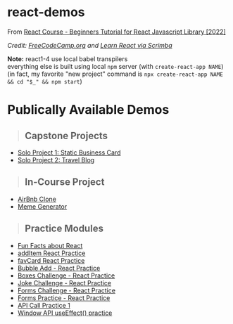 # react-demos

From [React Course - Beginners Tutorial for React Javascript Library [2022]](https://www.youtube.com/watch?v=bMknfKXIFA8)

_Credit: [FreeCodeCamp.org](http://freecodecamp.org) and [Learn React via Scrimba](https://scrimba.com/learn/learnreact)_

**Note:** react1-4 use local babel transpilers  
everything else is built using local `npm` server (with `create-react-app NAME`)  
(in fact, my favorite "new project" command is `npx create-react-app NAME && cd "$_" && npm start`)

# Publically Available Demos

>## Capstone Projects
- [Solo Project 1: Static Business Card](https://kode29-react-bizcard.netlify.app/)
- [Solo Project 2: Travel Blog](https://kode29-react-traveljournal.netlify.app/)

>## In-Course Project
- [AirBnb Clone](https://kode29-react-airbnb.netlify.app/)
- [Meme Generator](https://kode29-react-meme.netlify.app/)

>## Practice Modules
- [Fun Facts about React](https://kode29-react-project1.netlifty.app/)
- [addItem React Practice](https://kode29-react-additem.netlify.app/)
- [favCard React Practice](https://kode29-react-favcard.netlify.app/)
- [Bubble Add - React Practice](https://kode29-react-bubbleadd.netlify.app/)
- [Boxes Challenge - React Practice](https://kode29-react-boxes.netlify.app/)
- [Joke Challenge - React Practice](https://kode29-react-jokes.netlify.app/)
- [Forms Challenge - React Practice](https://kode29-react-forms.netlify.app/)
- [Forms Practice - React Practice](https://kode29-react-forms-practice1.netlify.app/)
- [API Call Practice 1](https://kode29-react-api1.netlify.app)
- [Window API useEffect() practice](https://kode29-react-window.netlify.app)